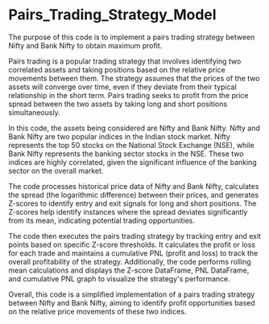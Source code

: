 # Pairs_Trading_Strategy_Model
The purpose of this code is to implement a pairs trading strategy between Nifty and Bank Nifty to obtain maximum profit. 

Pairs trading is a popular trading strategy that involves identifying two correlated assets and taking positions based on the relative price movements between them. The strategy assumes that the prices of the two assets will converge over time, even if they deviate from their typical relationship in the short term. Pairs trading seeks to profit from the price spread between the two assets by taking long and short positions simultaneously.

In this code, the assets being considered are Nifty and Bank Nifty. Nifty and Bank Nifty are two popular indices in the Indian stock market. Nifty represents the top 50 stocks on the National Stock Exchange (NSE), while Bank Nifty represents the banking sector stocks in the NSE. These two indices are highly correlated, given the significant influence of the banking sector on the overall market.

The code processes historical price data of Nifty and Bank Nifty, calculates the spread (the logarithmic difference) between their prices, and generates Z-scores to identify entry and exit signals for long and short positions. The Z-scores help identify instances where the spread deviates significantly from its mean, indicating potential trading opportunities.

The code then executes the pairs trading strategy by tracking entry and exit points based on specific Z-score thresholds. It calculates the profit or loss for each trade and maintains a cumulative PNL (profit and loss) to track the overall profitability of the strategy. Additionally, the code performs rolling mean calculations and displays the Z-score DataFrame, PNL DataFrame, and cumulative PNL graph to visualize the strategy's performance.

Overall, this code is a simplified implementation of a pairs trading strategy between Nifty and Bank Nifty, aiming to identify profit opportunities based on the relative price movements of these two indices.
